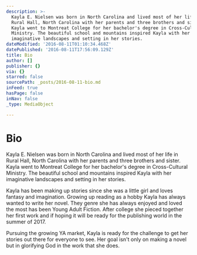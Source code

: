 ```yaml
---
description: >-
  Kayla E. Nielsen was born in North Carolina and lived most of her life in
  Rural Hall, North Carolina with her parents and three brothers and sister.
  Kayla went to Montreat College for her bachelor's degree in Cross-Cultural
  Ministry. The beautiful school and mountains inspired Kayla with her
  imaginative landscapes and setting in her stories.
dateModified: '2016-08-11T01:10:34.468Z'
datePublished: '2016-08-11T17:56:09.129Z'
title: Bio
author: []
publisher: {}
via: {}
starred: false
sourcePath: _posts/2016-08-11-bio.md
inFeed: true
hasPage: false
inNav: false
_type: MediaObject

---
```

# Bio

Kayla E. Nielsen was born in North Carolina and lived most of her life in Rural Hall, North Carolina with her parents and three brothers and sister. Kayla went to Montreat College for her bachelor's degree in Cross-Cultural Ministry. The beautiful school and mountains inspired Kayla with her imaginative landscapes and setting in her stories.

Kayla has been making up stories since she was a little girl and loves fantasy and imagination. Growing up reading as a hobby Kayla has always wanted to write her novel. They genre she has always enjoyed and loved the most has been Young Adult Fiction. After college she pieced together her first work and if hoping it will be ready for the publishing world in the summer of 2017\.

Pursuing the growing YA market, Kayla is ready for the challenge to get her stories out there for everyone to see. Her goal isn't only on making a novel but in glorifying God in the work that she does.